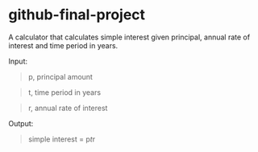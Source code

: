 # github-final-project
A calculator that calculates simple interest given principal, annual rate of interest and time period in years.

Input:
>   p, principal amount
 
>   t, time period in years
  
>   r, annual rate of interest

Output:
>   simple interest = p*t*r
